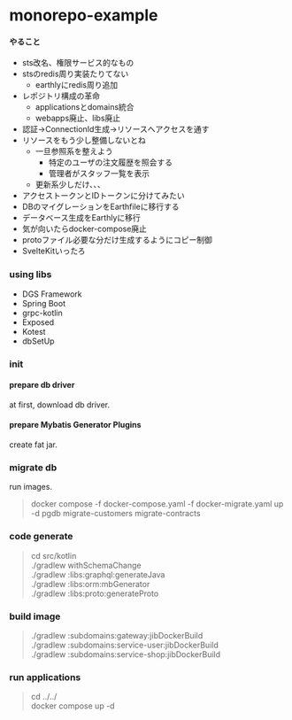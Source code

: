# monorepo-example
#### やること
- sts改名、権限サービス的なもの
- stsのredis周り実装たりてない
  - earthlyにredis周り追加
- レポジトリ構成の革命
  - applicationsとdomains統合
  - webapps廃止、libs廃止
- 認証→ConnectionId生成→リソースへアクセスを通す
- リソースをもう少し整備しないとね
  - 一旦参照系を整えよう
    - 特定のユーザの注文履歴を照会する
    - 管理者がスタッフ一覧を表示
  - 更新系少しだけ、、、
- アクセストークンとIDトークンに分けてみたい
- DBのマイグレーションをEarthfileに移行する
- データベース生成をEarthlyに移行
- 気が向いたらdocker-compose廃止
- protoファイル必要な分だけ生成するようにコピー制御
- SvelteKitいったろ

### using libs
- DGS Framework
- Spring Boot
- grpc-kotlin
- Exposed
- Kotest
- dbSetUp

### init
#### prepare db driver
at first, download db driver.

#### prepare Mybatis Generator Plugins
create fat jar.

### migrate db
run images.
> docker compose -f docker-compose.yaml -f docker-migrate.yaml up -d pgdb migrate-customers migrate-contracts

### code generate 
> cd src/kotlin  
./gradlew withSchemaChange  
./gradlew :libs:graphql:generateJava  
./gradlew :libs:orm:mbGenerator  
./gradlew :libs:proto:generateProto

### build image
> ./gradlew :subdomains:gateway:jibDockerBuild  
./gradlew :subdomains:service-user:jibDockerBuild  
./gradlew :subdomains:service-shop:jibDockerBuild

### run applications
> cd ../../  
docker compose up -d